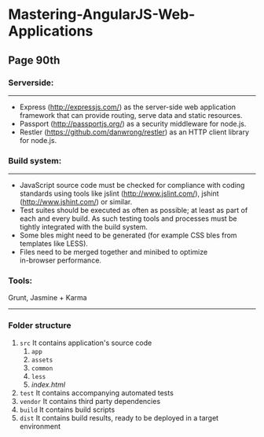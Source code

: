 # Mastering-AngularJS-Web-Applications
## Page 90th

### Serverside:
_______________
+ Express (http://expressjs.com/) as the server-side web application 
framework that can provide routing, serve data and static resources.
+ Passport (http://passportjs.org/) as a security middleware for node.js.
+ Restler (https://github.com/danwrong/restler) as an HTTP client library 
for node.js.

### Build system:
_______________
+ JavaScript source code must be checked for compliance with coding 
standards using tools like jslint (http://www.jslint.com/), jshint  
(http://www.jshint.com/) or similar.
+ Test suites should be executed as often as possible; at least as part of  
each and every build. As such testing tools and processes must be  
tightly integrated with the build system.
+ Some bles might need to be generated (for example CSS bles from  
templates like LESS).
+ Files need to be merged together and minibed to optimize  
in-browser performance.

### Tools:
Grunt, Jasmine + Karma
_______________

### Folder structure
1. `src` It contains application's source code
    1. `app`
    2. `assets`
    3. `common`
    4. `less`
    5. _index.html_
2. `test` It contains accompanying automated tests
3. `vendor` It contains third party dependencies
4. `build` It contains build scripts
5. `dist` It contains build results, ready to be deployed in a target environment
